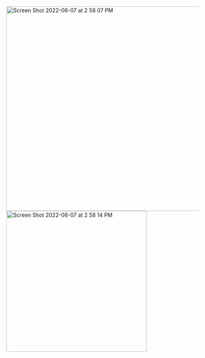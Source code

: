 <img width="535" alt="Screen Shot 2022-06-07 at 2 58 07 PM" src="https://user-images.githubusercontent.com/69916790/172489928-615cf475-74ae-4f0e-aa00-f82e18b1178f.png">
<img width="368" alt="Screen Shot 2022-06-07 at 2 58 14 PM" src="https://user-images.githubusercontent.com/69916790/172489959-55c0707a-3e0c-4f81-932f-62fac0ae0017.png">

